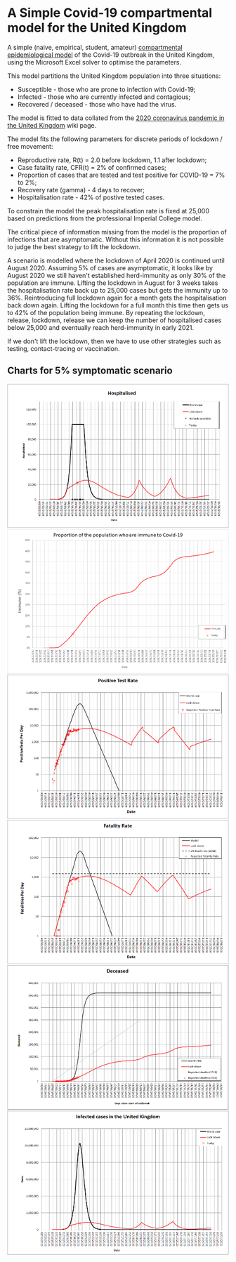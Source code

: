 # A Simple Covid-19 compartmental model for the United Kingdom
A simple (naive, empirical, student, amateur) [compartmental epidemiological model](https://en.wikipedia.org/wiki/Compartmental_models_in_epidemiology) of the Covid-19 outbreak in the United Kingdom, using the Microsoft Excel solver to optimise the parameters.

This model partitions the United Kingdom population into three situations:
* Susceptible - those who are prone to infection with Covid-19;
* Infected - those who are currently infected and contagious;
* Recovered / deceased - those who have had the virus.

The model is fitted to data collated from the [2020 coronavirus pandemic in the United Kingdom](https://en.wikipedia.org/wiki/2020_coronavirus_pandemic_in_the_United_Kingdom) wiki page.

The model fits the following parameters for discrete periods of lockdown / free movement:
* Reproductive rate, R(t) = 2.0 before lockdown, 1.1 after lockdown;
* Case fatality rate, CFR(t) = 2% of confirmed cases;
* Proportion of cases that are tested and test positive for COVID-19 = 7% to 2%;
* Recovery rate (gamma) - 4 days to recover;
* Hospitalisation rate - 42% of postive tested cases.

To constrain the model the peak hospitalisation rate is fixed at 25,000 based on predictions from the professional Imperial College model.

The critical piece of information missing from the model is the proportion of infections that are asymptomatic.  Without this information it is not possible to judge the best strategy to lift the lockdown.  

A scenario is modelled where the lockdown of April 2020 is continued until August 2020.  Assuming 5% of cases are asymptomatic, it looks like by August 2020 we still haven't established herd-immunity as only 30% of the population are immune.  Lifting the lockdown in August for 3 weeks takes the hospitalisation rate back up to 25,000 cases but gets the immunity up to 36%.   Reintroducing full lockdown again for a month gets the hospitalisation back down again.  Lifting the lockdown for a full month this time then gets us to 42% of the population being immune.  By repeating the lockdown, release, lockdown, release we can keep the number of hospitalised cases below 25,000 and eventually reach herd-immunity in early 2021.  

If we don't lift the lockdown, then we have to use other strategies such as testing, contact-tracing or vaccination.

## Charts for 5% symptomatic scenario
![Hospitalisation](Hospitalised.png?raw=true "Hospitalisation")
![Immune](Immune.png?raw=true "Immune")
![Positive Test Rate](PositiveTestRate.png?raw=true "Positive Test Rate")
![Fatality Rate](FatalityRate.png?raw=true "Fatality Rate")
![Deceased](Deceased.png?raw=true "Deceased")
![Infected](Infected.png?raw=true "Infected")


